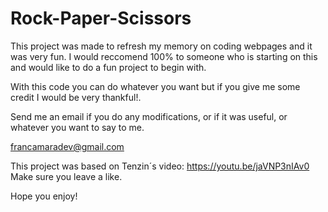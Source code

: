 # Rock-Paper-Scissors

This project was made to refresh my memory on coding webpages and it was very fun. I would reccomend 100% to someone who is starting on this and would like to do a fun project to begin with.

With this code you can do whatever you want but if you give me some credit I would be very thankful!.

Send me an email if you do any modifications, or if it was useful, or whatever you want to say to me.

francamaradev@gmail.com

This project was based on Tenzin´s video: https://youtu.be/jaVNP3nIAv0 Make sure you leave a like.

Hope you enjoy!
